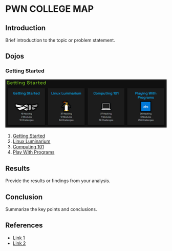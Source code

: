 # PWN COLLEGE MAP

## Introduction

Brief introduction to the topic or problem statement.

## Dojos
### Getting Started
![getting started img](img/gstarted.png)
1. [Getting Started](https://www.example.com)
2. [Linux Luminarium](https://www.example.com)
3. [Computing 101](https://www.example.com)
4. [Play With Programs](https://www.example.com)

## Results

Provide the results or findings from your analysis.

## Conclusion

Summarize the key points and conclusions.

## References

- [Link 1](https://www.example.com)
- [Link 2](https://www.example.com)


